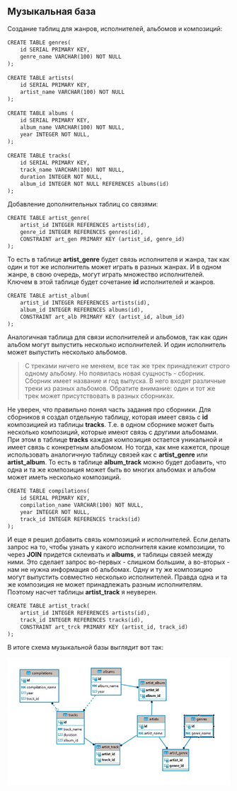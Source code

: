 ## Музыкальная база

Создание таблиц для жанров, исполнителей, альбомов и композиций:

```
CREATE TABLE genres(
	id SERIAL PRIMARY KEY,
	genre_name VARCHAR(100) NOT NULL
);

CREATE TABLE artists(
	id SERIAL PRIMARY KEY,
	artist_name VARCHAR(100) NOT NULL
);

CREATE TABLE albums (
	id SERIAL PRIMARY KEY,
	album_name VARCHAR(100) NOT NULL,
	year INTEGER NOT NULL,
);

CREATE TABLE tracks(
	id SERIAL PRIMARY KEY,
	track_name VARCHAR(100) NOT NULL,
	duration INTEGER NOT NULL,
	album_id INTEGER NOT NULL REFERENCES albums(id)
);
```
  

Добавление дополнительных таблиц со связями:

```
CREATE TABLE artist_genre(
	artist_id INTEGER REFERENCES artists(id),
	genre_id INTEGER REFERENCES genres(id),
	CONSTRAINT art_gen PRIMARY KEY (artist_id, genre_id)
);
```

То есть в таблице __artist_genre__ будет связь исполнителя и жанра, так как один и тот же исполнитель может играть в разных жанрах.
И в одном жанре, в свою очередь, могут играть множество исполнителей.
Ключем в этой таблице будет сочетание __id__ исполнителей и жанров.


```
CREATE TABLE artist_album(
	artist_id INTEGER REFERENCES artists(id),
	album_id INTEGER REFERENCES albums(id),
	CONSTRAINT art_alb PRIMARY KEY (artist_id, album_id)
);
```

Аналогичная таблица для связи исполнителей и альбомов, так как один альбом могут выпустить несколько исполнителей.
И один исполнитель может выпустить несколько альбомов.
  

>С треками ничего не меняем, все так же трек принадлежит строго одному альбому.
>Но появилась новая сущность - сборник. Сборник имеет название и год выпуска. В него входят различные треки из разных альбомов.
>Обратите внимание: один и тот же трек может присутствовать в разных сборниках.
  
Не уверен, что правильно понял часть задания про сборники.
Для сборников я создал отдельную таблицу, которая имеет связь с __id__ композицией из таблицы __tracks__.
Т.е. в одном сборнике может быть несколько композиций, которые имеют связь с другими альбомами.
При этом в таблице __tracks__ каждая композиция остается уникальной и имеет связь с конкретным альбомом.
Но тогда, как мне кажется, проще использовать аналогичную таблицу связей как с __artist_genre__ или __artist_album__.
То есть в таблице __album_track__ можно будет добавить, что одна и та же композиция может быть во многих альбомах и альбом может иметь несколько композиций.

```
CREATE TABLE compilations(
	id SERIAL PRIMARY KEY,
	compilation_name VARCHAR(100) NOT NULL,
	year INTEGER NOT NULL,
	track_id INTEGER REFERENCES tracks(id)
);
```

И еще я решил добавить связь композиций и исполнителей.
Если делать запрос на то, чтобы узнать у какого исполнителя какие композиции, то через __JOIN__ придется склеивать и __albums__, и таблицы связей между ними.
Это сделает запрос во-первых - слишком большим, а во-вторых - нам не нужна информация об альбомах.
Одну и ту же композицию могут выпустить совместно несколько исполнителей.
Правда одна и та же композиция не может принадлежать разным исполнителям.
Поэтому насчет таблицы __artist_track__ я неуверен.


```
CREATE TABLE artist_track(
	artist_id INTEGER REFERENCES artists(id),
	track_id INTEGER REFERENCES tracks(id),
	CONSTRAINT art_trck PRIMARY KEY (artist_id, track_id)
);
```
  
В итоге схема музыкальной базы выглядит вот так:

![](/music_base_scheme.jpg)